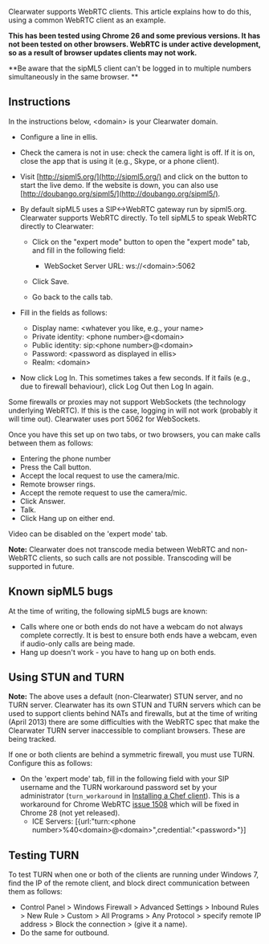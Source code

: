 Clearwater supports WebRTC clients. This article explains how to do
this, using a common WebRTC client as an example.

**This has been tested using Chrome 26 and some previous versions. It
has not been tested on other browsers. WebRTC is under active
development, so as a result of browser updates clients may not work.**

**Be aware that the sipML5 client can't be logged in to multiple
numbers simultaneously in the same browser.
**

Instructions
------------

In the instructions below, &lt;domain\> is your Clearwater domain.

-   Configure a line in ellis.
-   Check the camera is not in use: check the camera light is off. If it
    is on, close the app that is using it (e.g., Skype, or a phone client).
-   Visit [http://sipml5.org/](http://sipml5.org/) and click on the
    button to start the live demo.  If the website is down, you
    can also use [http://doubango.org/sipml5/](http://doubango.org/sipml5/).
-   By default sipML5 uses a SIP&lt;-\>WebRTC gateway run by sipml5.org.
    Clearwater supports WebRTC directly. To tell sipML5 to speak WebRTC
    directly to Clearwater:
    -   Click on the "expert mode" button to open the "expert mode" tab,
        and fill in the following field:
        -   WebSocket Server URL: ws://&lt;domain\>:5062

    -   Click Save.
    -   Go back to the calls tab.

-   Fill in the fields as follows:
    -   Display name: &lt;whatever you like, e.g., your name\>
    -   Private identity: &lt;phone number\>@&lt;domain\>
    -   Public identity: sip:&lt;phone number\>@&lt;domain\>
    -   Password: &lt;password as displayed in ellis\>
    -   Realm: &lt;domain\>

-   Now click Log In. This sometimes takes a few seconds. If it fails
    (e.g., due to firewall behaviour), click Log Out then Log In again.

Some firewalls or proxies may not support WebSockets (the technology
underlying WebRTC). If this is the case, logging in will not work
(probably it will time out). Clearwater uses port 5062 for WebSockets.

Once you have this set up on two tabs, or two browsers, you can make
calls between them as follows:

-   Entering the phone number
-   Press the Call button.
-   Accept the local request to use the camera/mic.
-   Remote browser rings.
-   Accept the remote request to use the camera/mic.
-   Click Answer.
-   Talk.
-   Click Hang up on either end.

Video can be disabled on the 'expert mode' tab.

**Note:** Clearwater does not transcode media between WebRTC and
non-WebRTC clients, so such calls are not possible.  Transcoding
will be supported in future.

Known sipML5 bugs
-----------------

At the time of writing, the following sipML5 bugs are known:

-   Calls where one or both ends do not have a webcam do not always
    complete correctly. It is best to ensure both ends have a webcam,
    even if audio-only calls are being made.
-   Hang up doesn't work - you have to hang up on both ends.

Using STUN and TURN
-------------------

**Note:** The above uses a default (non-Clearwater) STUN server, and no
TURN server. Clearwater has its own STUN and TURN servers which can be
used to support clients behind NATs and firewalls, but at the time of
writing (April 2013) there are some difficulties with the WebRTC spec
that make the Clearwater TURN server inaccessible to compliant browsers.
These are being tracked.

If one or both clients are behind a symmetric firewall, you must use
TURN. Configure this as follows:

-   On the 'expert mode' tab, fill in the following field with your
    SIP username and the TURN workaround password set by your administrator
    (`turn_workaround` in [Installing a Chef client](Installing_a_Chef_client)).
    This is a workaround for Chrome WebRTC [issue
    1508](https://code.google.com/p/webrtc/issues/detail?id=1508) which
    will be fixed in Chrome 28 (not yet released).
    -   ICE Servers: [{url:"turn:&lt;phone
        number\>%40&lt;domain\>@&lt;domain\>",credential:"&lt;password>"}]

Testing TURN
------------

To test TURN when one or both of the clients are running under Windows
7, find the IP of the remote client, and block direct communication
between them as follows:

-   Control Panel \> Windows Firewall \> Advanced Settings \> Inbound
    Rules \> New Rule \> Custom \> All Programs \> Any Protocol \>
    specify remote IP address \> Block the connection \> (give it a
    name).
-   Do the same for outbound.
